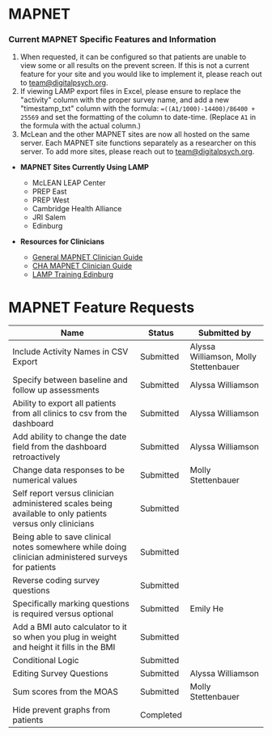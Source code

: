 # MAPNET

### Current MAPNET Specific Features and Information

1. When requested, it can be configured so that patients are unable to view some or all results on the prevent screen. If this is not a current feature for your site and you would like to implement it, please reach out to [team@digitalpsych.org](mailto:team@digitalpsych.org).
2. If viewing LAMP export files in Excel, please ensure to replace the "activity" column with the proper survey name, and add a new "timestamp_txt" column with the formula: `=((A1/1000)-14400)/86400 + 25569` and set the formatting of the column to date-time. (Replace `A1` in the formula with the actual column.)
3. McLean and the other MAPNET sites are now all hosted on the same server. Each MAPNET site functions separately as a researcher on this server. To add more sites, please reach out to [team@digitalpsych.org](mailto:team@digitalpsych.org).

- **MAPNET Sites Currently Using LAMP**
    - McLEAN LEAP Center
    - PREP East
    - PREP West
    - Cambridge Health Alliance
    - JRI Salem
    - Edinburg

- **Resources for Clinicians**
    - [General MAPNET Clinician Guide](assets/LAMP_Clinician_Guide_MAPNET.pptx)
    - [CHA MAPNET Clinician Guide](assets/Start_Here_LAMP_w__Pics.docx)
    - [LAMP Training Edinburg](https://vimeo.com/499774666)

# MAPNET Feature Requests

| Name                                                                                                     | Status    | Submitted by                            | 
|----------------------------------------------------------------------------------------------------------|-----------|-----------------------------------------| 
| Include Activity Names in CSV Export                                                                     | Submitted | Alyssa Williamson, Molly Stettenbauer | 
| Specify between baseline and follow up assessments                                                       | Submitted | Alyssa Williamson                       | 
| Ability to export all patients from all clinics to csv from the dashboard                                | Submitted | Alyssa Williamson                       | 
| Add ability to change the date field from the dashboard retroactively                                    | Submitted | Alyssa Williamson                       | 
| Change data responses to be numerical values                                                             | Submitted | Molly Stettenbauer                      | 
| Self report versus clinician administered scales being available to only patients versus only clinicians | Submitted |                                         | 
| Being able to save clinical notes somewhere while doing clinician administered surveys for patients      | Submitted |                                         | 
| Reverse coding survey questions                                                                          | Submitted |                                         | 
| Specifically marking questions is required versus optional                                               | Submitted | Emily He                                | 
| Add a BMI auto calculator to it so when you plug in weight and height it fills in the BMI                | Submitted |                                         | 
| Conditional Logic                                                                                        | Submitted |                                         | 
| Editing Survey Questions                                                                                 | Submitted | Alyssa Williamson                       | 
| Sum scores from the MOAS                                                                                 | Submitted | Molly Stettenbauer                      | 
| Hide prevent graphs from patients                                                                        | Completed |                                         | 
